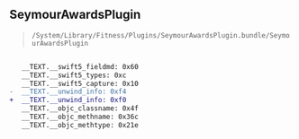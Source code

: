 ## SeymourAwardsPlugin

> `/System/Library/Fitness/Plugins/SeymourAwardsPlugin.bundle/SeymourAwardsPlugin`

```diff

   __TEXT.__swift5_fieldmd: 0x60
   __TEXT.__swift5_types: 0xc
   __TEXT.__swift5_capture: 0x10
-  __TEXT.__unwind_info: 0xf4
+  __TEXT.__unwind_info: 0xf0
   __TEXT.__objc_classname: 0x4f
   __TEXT.__objc_methname: 0x36c
   __TEXT.__objc_methtype: 0x21e

```
